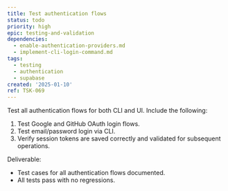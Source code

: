 ```yaml
---
title: Test authentication flows
status: todo
priority: high
epic: testing-and-validation
dependencies:
  - enable-authentication-providers.md
  - implement-cli-login-command.md
tags:
  - testing
  - authentication
  - supabase
created: '2025-01-10'
ref: TSK-069
---
```

Test all authentication flows for both CLI and UI. Include the following:

1. Test Google and GitHub OAuth login flows.
2. Test email/password login via CLI.
3. Verify session tokens are saved correctly and validated for subsequent operations.

Deliverable:
- Test cases for all authentication flows documented.
- All tests pass with no regressions.
